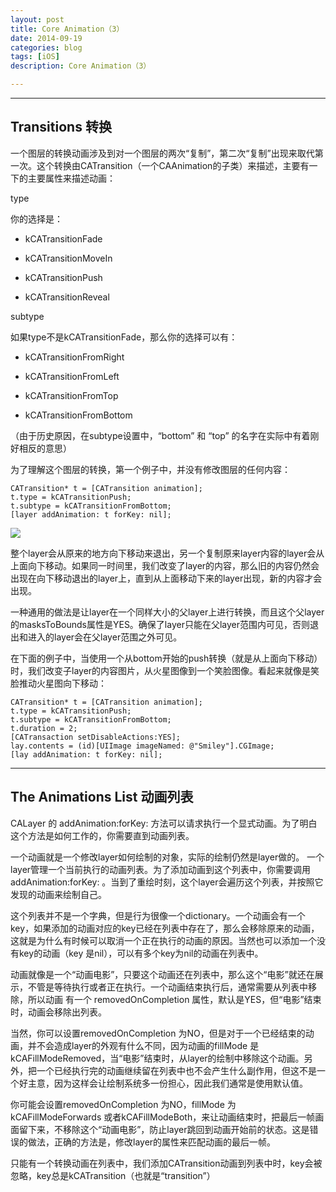 ```yaml
---
layout: post
title: Core Animation（3）
date: 2014-09-19
categories: blog
tags: [iOS]
description: Core Animation（3）

---
```


* * *

## Transitions 转换

一个图层的转换动画涉及到对一个图层的两次“复制”，第二次“复制”出现来取代第一次。这个转换由CATransition（一个CAAnimation的子类）来描述，主要有一下的主要属性来描述动画：

type

你的选择是：

*   kCATransitionFade

*   kCATransitionMoveIn

*   kCATransitionPush

*   kCATransitionReveal

subtype

如果type不是kCATransitionFade，那么你的选择可以有：

*   kCATransitionFromRight

*   kCATransitionFromLeft

*   kCATransitionFromTop

*   kCATransitionFromBottom

（由于历史原因，在subtype设置中，“bottom” 和 “top” 的名字在实际中有着刚好相反的意思）

为了理解这个图层的转换，第一个例子中，并没有修改图层的任何内容：

    CATransition* t = [CATransition animation];
    t.type = kCATransitionPush;
    t.subtype = kCATransitionFromBottom;
    [layer addAnimation: t forKey: nil];
    

![][1]

整个layer会从原来的地方向下移动来退出，另一个复制原来layer内容的layer会从上面向下移动。如果同一时间里，我们改变了layer的内容，那么旧的内容仍然会出现在向下移动退出的layer上，直到从上面移动下来的layer出现，新的内容才会出现。

一种通用的做法是让layer在一个同样大小的父layer上进行转换，而且这个父layer的masksToBounds属性是YES。确保了layer只能在父layer范围内可见，否则退出和进入的layer会在父layer范围之外可见。

在下面的例子中，当使用一个从bottom开始的push转换（就是从上面向下移动）时，我们改变子layer的内容图片，从火星图像到一个笑脸图像。看起来就像是笑脸推动火星图向下移动：

    CATransition* t = [CATransition animation];
    t.type = kCATransitionPush;
    t.subtype = kCATransitionFromBottom;
    t.duration = 2;
    [CATransaction setDisableActions:YES];
    lay.contents = (id)[UIImage imageNamed: @"Smiley"].CGImage;
    [lay addAnimation: t forKey: nil];
    

* * *

## The Animations List 动画列表

CALayer 的 addAnimation:forKey: 方法可以请求执行一个显式动画。为了明白这个方法是如何工作的，你需要直到动画列表。

一个动画就是一个修改layer如何绘制的对象，实际的绘制仍然是layer做的。 一个layer管理一个当前执行的动画列表。为了添加动画到这个列表中，你需要调用 addAnimation:forKey: 。当到了重绘时刻，这个layer会遍历这个列表，并按照它发现的动画来绘制自己。

这个列表并不是一个字典，但是行为很像一个dictionary。一个动画会有一个key，如果添加的动画对应的key已经在列表中存在了，那么会移除原来的动画，这就是为什么有时候可以取消一个正在执行的动画的原因。当然也可以添加一个没有key的动画（key 是nil），可以有多个key为nil的动画在列表中。

动画就像是一个“动画电影”，只要这个动画还在列表中，那么这个“电影”就还在展示，不管是等待执行或者正在执行。一个动画结束执行后，通常需要从列表中移除，所以动画 有一个 removedOnCompletion 属性，默认是YES，但“电影”结束时，动画会移除出列表。

当然，你可以设置removedOnCompletion 为NO，但是对于一个已经结束的动画，并不会造成layer的外观有什么不同，因为动画的fillMode 是kCAFillModeRemoved，当“电影”结束时，从layer的绘制中移除这个动画。另外，把一个已经执行完的动画继续留在列表中也不会产生什么副作用，但这不是一个好主意，因为这样会让绘制系统多一份担心，因此我们通常是使用默认值。

你可能会设置removedOnCompletion 为NO，fillMode 为 kCAFillModeForwards 或者kCAFillModeBoth，来让动画结束时，把最后一帧画面留下来，不移除这个“动画电影”，防止layer跳回到动画开始前的状态。这是错误的做法，正确的方法是，修改layer的属性来匹配动画的最后一帧。

只能有一个转换动画在列表中，我们添加CATransition动画到列表中时，key会被忽略，key总是kCATransition（也就是“transition”）

 [1]: http://images.cnitblog.com/blog/406864/201410/142305599043641.png
